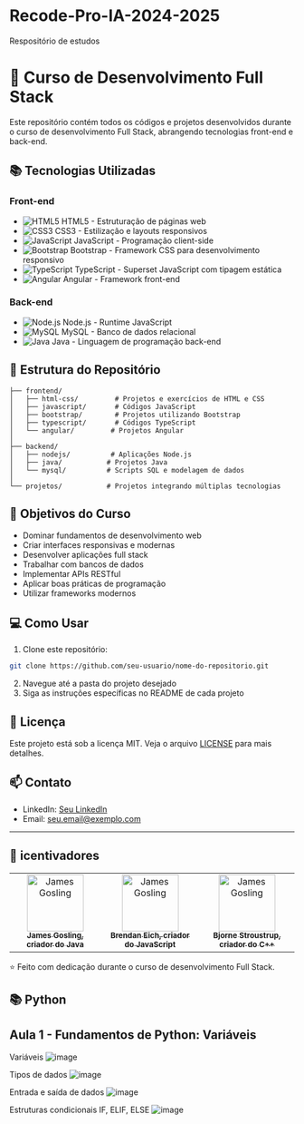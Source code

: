 # Recode-Pro-IA-2024-2025
Respositório de estudos
# 🚀 Curso de Desenvolvimento Full Stack

Este repositório contém todos os códigos e projetos desenvolvidos durante o curso de desenvolvimento Full Stack, abrangendo tecnologias front-end e back-end.

## 📚 Tecnologias Utilizadas

### Front-end
- ![HTML5](https://img.shields.io/badge/HTML5-E34F26?style=for-the-badge&logo=html5&logoColor=white) HTML5 - Estruturação de páginas web
- ![CSS3](https://img.shields.io/badge/CSS3-1572B6?style=for-the-badge&logo=css3&logoColor=white) CSS3 - Estilização e layouts responsivos
- ![JavaScript](https://img.shields.io/badge/JavaScript-F7DF1E?style=for-the-badge&logo=javascript&logoColor=black) JavaScript - Programação client-side
- ![Bootstrap](https://img.shields.io/badge/Bootstrap-563D7C?style=for-the-badge&logo=bootstrap&logoColor=white) Bootstrap - Framework CSS para desenvolvimento responsivo
- ![TypeScript](https://img.shields.io/badge/TypeScript-007ACC?style=for-the-badge&logo=typescript&logoColor=white) TypeScript - Superset JavaScript com tipagem estática
- ![Angular](https://img.shields.io/badge/Angular-DD0031?style=for-the-badge&logo=angular&logoColor=white) Angular - Framework front-end

### Back-end
- ![Node.js](https://img.shields.io/badge/Node.js-43853D?style=for-the-badge&logo=node.js&logoColor=white) Node.js - Runtime JavaScript
- ![MySQL](https://img.shields.io/badge/MySQL-00000F?style=for-the-badge&logo=mysql&logoColor=white) MySQL - Banco de dados relacional
- ![Java](https://img.shields.io/badge/Java-ED8B00?style=for-the-badge&logo=openjdk&logoColor=white) Java - Linguagem de programação back-end

## 📂 Estrutura do Repositório

```
├── frontend/
│   ├── html-css/         # Projetos e exercícios de HTML e CSS
│   ├── javascript/       # Códigos JavaScript
│   ├── bootstrap/        # Projetos utilizando Bootstrap
│   ├── typescript/       # Códigos TypeScript
│   └── angular/         # Projetos Angular
│
├── backend/
│   ├── nodejs/          # Aplicações Node.js
│   ├── java/           # Projetos Java
│   └── mysql/          # Scripts SQL e modelagem de dados
│
└── projetos/           # Projetos integrando múltiplas tecnologias
```

## 🎯 Objetivos do Curso

- Dominar fundamentos de desenvolvimento web
- Criar interfaces responsivas e modernas
- Desenvolver aplicações full stack
- Trabalhar com bancos de dados
- Implementar APIs RESTful
- Aplicar boas práticas de programação
- Utilizar frameworks modernos

## 💻 Como Usar

1. Clone este repositório:
```bash
git clone https://github.com/seu-usuario/nome-do-repositorio.git
```

2. Navegue até a pasta do projeto desejado
3. Siga as instruções específicas no README de cada projeto

## 📝 Licença

Este projeto está sob a licença MIT. Veja o arquivo [LICENSE](LICENSE) para mais detalhes.

## 📫 Contato

- LinkedIn: [Seu LinkedIn](https://www.linkedin.com/in/seu-perfil/)
- Email: seu.email@exemplo.com

---

<h2 id="colab">🤝 icentivadores </h2>

<table>
  <tr>
    <td align="center">
      <a href="#">
        <img src="https://pbs.twimg.com/profile_images/1552044322681344000/h408v-oe_400x400.jpg" width="100px;" alt="James Gosling"/><br>
        <sub>
          <b>James Gosling, criador do Java</b>
        </sub>
      </a>
    </td>
    <td align="center">
      <a href="#">
        <img src="https://pbs.twimg.com/profile_images/603270050556956672/T0mfRsil_400x400.png" width="100px;" alt="James Gosling"/><br>
        <sub>
          <b>Brendan Eich, criador do JavaScript</b>
        </sub>
      </a>
    </td>
    <td align="center">
      <a href="#">
        <img src="https://encrypted-tbn0.gstatic.com/images?q=tbn:ANd9GcSvmPtW81H-m4nTVQo0aMLeZha2ydXRY6WdXIvfOlP94icXnb3DIXDlD-I&usqp=CAE&s" width="100px;" alt="James Gosling"/><br>
        <sub>
          <b>Bjorne Stroustrup, criador do C++</b>
        </sub>
      </a>
    </td>
  </tr>
</table>

⭐ Feito com dedicação durante o curso de desenvolvimento Full Stack.

## 📚 Python

## Aula 1 - Fundamentos de Python: Variáveis

Variáveis
![image](https://github.com/user-attachments/assets/2e6b79a3-a64e-402a-8617-22c16bd00483)

Tipos de dados
![image](https://github.com/user-attachments/assets/f317f718-d933-4b08-8d91-c51e2a314c8b)

Entrada e saída de dados
![image](https://github.com/user-attachments/assets/90dbd8ad-14c1-46c0-bd04-726823a2401c)

Estruturas condicionais IF, ELIF, ELSE
![image](https://github.com/user-attachments/assets/9aee5466-6949-4556-bb0b-f0ee3bc310b2)
